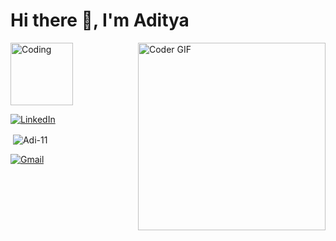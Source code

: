 <h1>Hi there 👋,  I'm Aditya</h1>
<img align="right"src="https://media.giphy.com/media/SWoSkN6DxTszqIKEqv/giphy.gif" alt="Coder GIF" width="300">
<img align="center" alt="Coding" width="100" src="https://media.giphy.com/media/CEHtFH3rJ6xdhBUKIT/giphy.gif">
</br>

<p><p>

<p>
<a href="https://www.linkedin.com/in/aditya-b217b1169/"><img src="https://img.shields.io/badge/linkedin-%230077B5.svg?&style=for-the-badge&logo=linkedin&logoColor=white" alt="LinkedIn" /></a>&nbsp;
<p>&nbsp;<img align="center" src="https://github-readme-stats.vercel.app/api?username=Adi-11&show_icons=true&locale=en" alt="Adi-11" /></p>
<a href="mailto:adityaagupta31@gmail.com"><img src="https://img.shields.io/badge/gmail-%23D14836.svg?&style=for-the-badge&logo=gmail&logoColor=white" alt="Gmail"/></a>&nbsp;
</p>

